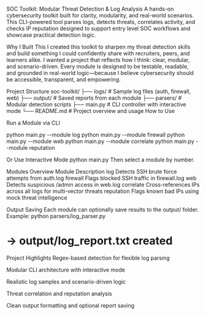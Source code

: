 SOC Toolkit: Modular Threat Detection & Log Analysis
A hands-on cybersecurity toolkit built for clarity, modularity, and real-world scenarios. This CLI-powered tool parses logs, detects threats, correlates activity, and checks IP reputation designed to support entry level SOC workflows and showcase practical detection logic.

Why I Built This
I created this toolkit to sharpen my threat detection skills and build something I could confidently share with recruiters, peers, and learners alike. I wanted a project that reflects how I think: clear, modular, and scenario-driven. Every module is designed to be testable, readable, and grounded in real-world logic—because I believe cybersecurity should be accessible, transparent, and empowering.

Project Structure
soc-toolkit/
├── logs/           # Sample log files (auth, firewall, web)
├── output/         # Saved reports from each module
├── parsers/        # Modular detection scripts
├── main.py         # CLI controller with interactive mode
└── README.md       # Project overview and usage
How to Use

Run a Module via CLI

python main.py --module log
python main.py --module firewall
python main.py --module web
python main.py --module correlate
python main.py --module reputation

Or Use Interactive Mode
python main.py
Then select a module by number.

Modules Overview
Module	Description
log	Detects SSH brute force attempts from auth.log
firewall	Flags blocked SSH traffic in firewall.log
web	Detects suspicious /admin access in web.log
correlate	Cross-references IPs across all logs for multi-vector threats
reputation	Flags known bad IPs using mock threat intelligence

Output Saving
Each module can optionally save results to the output/ folder. Example:
python parsers/log_parser.py
# → output/log_report.txt created

Project Highlights
Regex-based detection for flexible log parsing

Modular CLI architecture with interactive mode

Realistic log samples and scenario-driven logic

Threat correlation and reputation analysis

Clean output formatting and optional report saving
